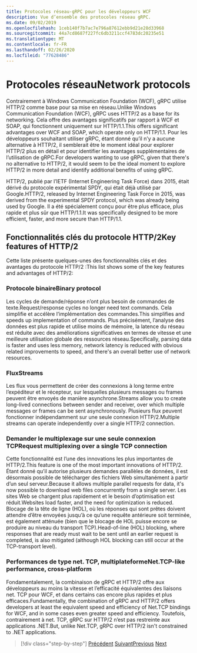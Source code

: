 ```yaml
---
title: Protocoles réseau-gRPC pour les développeurs WCF
description: Vue d’ensemble des protocoles réseau gRPC.
ms.date: 09/02/2019
ms.openlocfilehash: 1ceb140f7b7ac7e796a87612ebb9d21e28d33968
ms.sourcegitcommit: 44a7cd8687f227fc6db3211ccf4783dc20235e51
ms.translationtype: MT
ms.contentlocale: fr-FR
ms.lasthandoff: 02/26/2020
ms.locfileid: "77628486"
---
```

# <a name="network-protocols"></a><span data-ttu-id="0fef3-103">Protocoles réseau</span><span class="sxs-lookup"><span data-stu-id="0fef3-103">Network protocols</span></span>

<span data-ttu-id="0fef3-104">Contrairement à Windows Communication Foundation (WCF), gRPC utilise HTTP/2 comme base pour sa mise en réseau.</span><span class="sxs-lookup"><span data-stu-id="0fef3-104">Unlike Windows Communication Foundation (WCF), gRPC uses HTTP/2 as a base for its networking.</span></span> <span data-ttu-id="0fef3-105">Cela offre des avantages significatifs par rapport à WCF et SOAP, qui fonctionnent uniquement sur HTTP/1.1.</span><span class="sxs-lookup"><span data-stu-id="0fef3-105">This offers significant advantages over WCF and SOAP, which operate only on HTTP/1.1.</span></span> <span data-ttu-id="0fef3-106">Pour les développeurs souhaitant utiliser gRPC, étant donné qu’il n’y a aucune alternative à HTTP/2, il semblerait être le moment idéal pour explorer HTTP/2 plus en détail et pour identifier les avantages supplémentaires de l’utilisation de gRPC.</span><span class="sxs-lookup"><span data-stu-id="0fef3-106">For developers wanting to use gRPC, given that there's no alternative to HTTP/2, it would seem to be the ideal moment to explore HTTP/2 in more detail and identify additional benefits of using gRPC.</span></span>

<span data-ttu-id="0fef3-107">HTTP/2, publié par l’IETF (Internet Engineering Task Force) dans 2015, était dérivé du protocole expérimental SPDY, qui était déjà utilisé par Google.</span><span class="sxs-lookup"><span data-stu-id="0fef3-107">HTTP/2, released by Internet Engineering Task Force in 2015, was derived from the experimental SPDY protocol, which was already being used by Google.</span></span> <span data-ttu-id="0fef3-108">Il a été spécialement conçu pour être plus efficace, plus rapide et plus sûr que HTTP/1.1.</span><span class="sxs-lookup"><span data-stu-id="0fef3-108">It was specifically designed to be more efficient, faster, and more secure than HTTP/1.1.</span></span>

## <a name="key-features-of-http2"></a><span data-ttu-id="0fef3-109">Fonctionnalités clés du protocole HTTP/2</span><span class="sxs-lookup"><span data-stu-id="0fef3-109">Key features of HTTP/2</span></span>

<span data-ttu-id="0fef3-110">Cette liste présente quelques-unes des fonctionnalités clés et des avantages du protocole HTTP/2 :</span><span class="sxs-lookup"><span data-stu-id="0fef3-110">This list shows some of the key features and advantages of HTTP/2:</span></span>

### <a name="binary-protocol"></a><span data-ttu-id="0fef3-111">Protocole binaire</span><span class="sxs-lookup"><span data-stu-id="0fef3-111">Binary protocol</span></span>

<span data-ttu-id="0fef3-112">Les cycles de demande/réponse n’ont plus besoin de commandes de texte.</span><span class="sxs-lookup"><span data-stu-id="0fef3-112">Request/response cycles no longer need text commands.</span></span> <span data-ttu-id="0fef3-113">Cela simplifie et accélère l’implémentation des commandes.</span><span class="sxs-lookup"><span data-stu-id="0fef3-113">This simplifies and speeds up implementation of commands.</span></span> <span data-ttu-id="0fef3-114">Plus précisément, l’analyse des données est plus rapide et utilise moins de mémoire, la latence du réseau est réduite avec des améliorations significatives en termes de vitesse et une meilleure utilisation globale des ressources réseau.</span><span class="sxs-lookup"><span data-stu-id="0fef3-114">Specifically, parsing data is faster and uses less memory, network latency is reduced with obvious related improvements to speed, and there's an overall better use of network resources.</span></span>

### <a name="streams"></a><span data-ttu-id="0fef3-115">Flux</span><span class="sxs-lookup"><span data-stu-id="0fef3-115">Streams</span></span>

<span data-ttu-id="0fef3-116">Les flux vous permettent de créer des connexions à long terme entre l’expéditeur et le récepteur, sur lesquelles plusieurs messages ou frames peuvent être envoyés de manière asynchrone.</span><span class="sxs-lookup"><span data-stu-id="0fef3-116">Streams allow you to create long-lived connections between sender and receiver, over which multiple messages or frames can be sent asynchronously.</span></span> <span data-ttu-id="0fef3-117">Plusieurs flux peuvent fonctionner indépendamment sur une seule connexion HTTP/2.</span><span class="sxs-lookup"><span data-stu-id="0fef3-117">Multiple streams can operate independently over a single HTTP/2 connection.</span></span>

### <a name="request-multiplexing-over-a-single-tcp-connection"></a><span data-ttu-id="0fef3-118">Demander le multiplexage sur une seule connexion TCP</span><span class="sxs-lookup"><span data-stu-id="0fef3-118">Request multiplexing over a single TCP connection</span></span>

<span data-ttu-id="0fef3-119">Cette fonctionnalité est l’une des innovations les plus importantes de HTTP/2.</span><span class="sxs-lookup"><span data-stu-id="0fef3-119">This feature is one of the most important innovations of HTTP/2.</span></span> <span data-ttu-id="0fef3-120">Étant donné qu’il autorise plusieurs demandes parallèles de données, il est désormais possible de télécharger des fichiers Web simultanément à partir d’un seul serveur.</span><span class="sxs-lookup"><span data-stu-id="0fef3-120">Because it allows multiple parallel requests for data, it's now possible to download web files concurrently from a single server.</span></span> <span data-ttu-id="0fef3-121">Les sites Web se chargent plus rapidement et le besoin d’optimisation est réduit.</span><span class="sxs-lookup"><span data-stu-id="0fef3-121">Websites load faster, and the need for optimization is reduced.</span></span> <span data-ttu-id="0fef3-122">Blocage de la tête de ligne (HOL), où les réponses qui sont prêtes doivent attendre d’être envoyées jusqu’à ce qu’une requête antérieure soit terminée, est également atténuée (bien que le blocage de HOL puisse encore se produire au niveau du transport TCP).</span><span class="sxs-lookup"><span data-stu-id="0fef3-122">Head-of-line (HOL) blocking, where responses that are ready must wait to be sent until an earlier request is completed, is also mitigated (although HOL blocking can still occur at the TCP-transport level).</span></span>

### <a name="nettcp-like-performance-cross-platform"></a><span data-ttu-id="0fef3-123">Performances de type net. TCP, multiplateforme</span><span class="sxs-lookup"><span data-stu-id="0fef3-123">Net.TCP-like performance, cross-platform</span></span>

<span data-ttu-id="0fef3-124">Fondamentalement, la combinaison de gRPC et HTTP/2 offre aux développeurs au moins la vitesse et l’efficacité équivalentes des liaisons net. TCP pour WCF, et dans certains cas encore plus rapides et plus efficaces.</span><span class="sxs-lookup"><span data-stu-id="0fef3-124">Fundamentally, the combination of gRPC and HTTP/2 offers developers at least the equivalent speed and efficiency of Net.TCP bindings for WCF, and in some cases even greater speed and efficiency.</span></span> <span data-ttu-id="0fef3-125">Toutefois, contrairement à net. TCP, gRPC sur HTTP/2 n’est pas restreinte aux applications .NET.</span><span class="sxs-lookup"><span data-stu-id="0fef3-125">But, unlike Net.TCP, gRPC over HTTP/2 isn't constrained to .NET applications.</span></span>

>[!div class="step-by-step"]
><span data-ttu-id="0fef3-126">[Précédent](interface-definition-language.md)
>[Suivant](why-grpc.md)</span><span class="sxs-lookup"><span data-stu-id="0fef3-126">[Previous](interface-definition-language.md)
[Next](why-grpc.md)</span></span>
